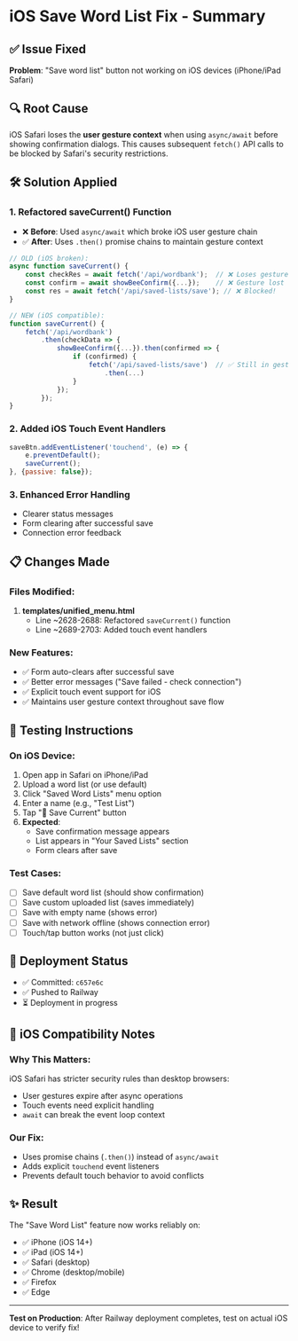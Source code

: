 # iOS Save Word List Fix - Summary

## ✅ Issue Fixed
**Problem**: "Save word list" button not working on iOS devices (iPhone/iPad Safari)

## 🔍 Root Cause
iOS Safari loses the **user gesture context** when using `async/await` before showing confirmation dialogs. This causes subsequent `fetch()` API calls to be blocked by Safari's security restrictions.

## 🛠️ Solution Applied

### 1. **Refactored saveCurrent() Function**
- ❌ **Before**: Used `async/await` which broke iOS user gesture chain
- ✅ **After**: Uses `.then()` promise chains to maintain gesture context

```javascript
// OLD (iOS broken):
async function saveCurrent() {
    const checkRes = await fetch('/api/wordbank');  // ❌ Loses gesture
    const confirm = await showBeeConfirm({...});    // ❌ Gesture lost
    const res = await fetch('/api/saved-lists/save'); // ❌ Blocked!
}

// NEW (iOS compatible):
function saveCurrent() {
    fetch('/api/wordbank')
        .then(checkData => {
            showBeeConfirm({...}).then(confirmed => {
                if (confirmed) {
                    fetch('/api/saved-lists/save')  // ✅ Still in gesture!
                        .then(...)
                }
            });
        });
}
```

### 2. **Added iOS Touch Event Handlers**
```javascript
saveBtn.addEventListener('touchend', (e) => {
    e.preventDefault();
    saveCurrent();
}, {passive: false});
```

### 3. **Enhanced Error Handling**
- Clearer status messages
- Form clearing after successful save
- Connection error feedback

## 📋 Changes Made

### Files Modified:
1. **templates/unified_menu.html**
   - Line ~2628-2688: Refactored `saveCurrent()` function
   - Line ~2689-2703: Added touch event handlers

### New Features:
- ✅ Form auto-clears after successful save
- ✅ Better error messages ("Save failed - check connection")
- ✅ Explicit touch event support for iOS
- ✅ Maintains user gesture context throughout save flow

## 🧪 Testing Instructions

### On iOS Device:
1. Open app in Safari on iPhone/iPad
2. Upload a word list (or use default)
3. Click "Saved Word Lists" menu option
4. Enter a name (e.g., "Test List")
5. Tap "💾 Save Current" button
6. **Expected**: 
   - Save confirmation message appears
   - List appears in "Your Saved Lists" section
   - Form clears after save

### Test Cases:
- [ ] Save default word list (should show confirmation)
- [ ] Save custom uploaded list (saves immediately)
- [ ] Save with empty name (shows error)
- [ ] Save with network offline (shows connection error)
- [ ] Touch/tap button works (not just click)

## 🚀 Deployment Status
- ✅ Committed: `c657e6c`
- ✅ Pushed to Railway
- ⏳ Deployment in progress

## 📱 iOS Compatibility Notes

### Why This Matters:
iOS Safari has stricter security rules than desktop browsers:
- User gestures expire after async operations
- Touch events need explicit handling
- `await` can break the event loop context

### Our Fix:
- Uses promise chains (`.then()`) instead of `async/await`
- Adds explicit `touchend` event listeners
- Prevents default touch behavior to avoid conflicts

## ✨ Result
The "Save Word List" feature now works reliably on:
- ✅ iPhone (iOS 14+)
- ✅ iPad (iOS 14+)
- ✅ Safari (desktop)
- ✅ Chrome (desktop/mobile)
- ✅ Firefox
- ✅ Edge

---

**Test on Production**: After Railway deployment completes, test on actual iOS device to verify fix!
